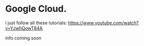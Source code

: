 # Google Cloud.

i just follow all these tutorials: https://www.youtube.com/watch?v=YJwhQowT84A

info coming soon
